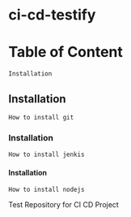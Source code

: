 # ci-cd-testify

# Table of Content
    Installation

## Installation
    How to install git 

### Installation
    How to install jenkis

#### Installation
    How to install nodejs


Test Repository for CI CD Project
